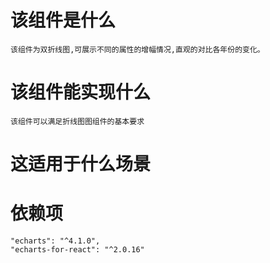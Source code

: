 # 该组件是什么
    该组件为双折线图,可展示不同的属性的增幅情况,直观的对比各年份的变化。
# 该组件能实现什么
    该组件可以满足折线图图组件的基本要求
# 这适用于什么场景
# 依赖项
    "echarts": "^4.1.0",
    "echarts-for-react": "^2.0.16"